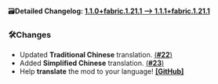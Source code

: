 🗃️**Detailed Changelog: [1.1.0+fabric.1.21.1 --> 1.1.1+fabric.1.21.1](https://github.com/UltimatChamp/BetterGrassify/compare/1.1.0+fabric.1.21.1...1.1.1+fabric.1.21.1)**

### 🛠️Changes

- Updated **Traditional Chinese** translation. [(**#22**)](https://github.com/UltimatChamp/FabricBetterGrass/pull/22)
- Added **Simplified Chinese** translation. [(**#23**)](https://github.com/UltimatChamp/FabricBetterGrass/pull/23)
- Help **translate** the mod to your language! [**[GitHub]**](https://github.com/UltimatChamp/BetterGrassify)

